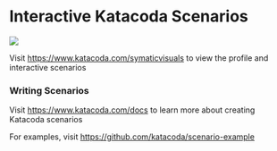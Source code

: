 # Interactive Katacoda Scenarios

[![](http://shields.katacoda.com/katacoda/symaticvisuals/count.svg)](https://www.katacoda.com/symaticvisuals "Get your profile on Katacoda.com")

Visit https://www.katacoda.com/symaticvisuals to view the profile and interactive scenarios

### Writing Scenarios
Visit https://www.katacoda.com/docs to learn more about creating Katacoda scenarios

For examples, visit https://github.com/katacoda/scenario-example
